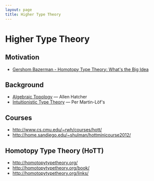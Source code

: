 ```yaml
---
layout: page
title: Higher Type Theory
---
```


# Higher Type Theory


## Motivation

- [Gershom Bazerman - Homotopy Type Theory: What's the Big Idea](https://youtu.be/OupcXmLER7I)


## Background

- [Algebraic Topology](http://www.math.cornell.edu/~hatcher/AT/ATpage.html) — Allen Hatcher
- [Intuitionistic Type Theory](https://web.archive.org/web/20201112015534/https://www.csie.ntu.edu.tw/~b94087/ITT.pdf) — Per Martin-Löf's


## Courses

- <http://www.cs.cmu.edu/~rwh/courses/hott/>
- <http://home.sandiego.edu/~shulman/hottminicourse2012/>


## Homotopy Type Theory (HoTT)

- <http://homotopytypetheory.org/>
- <http://homotopytypetheory.org/book/>
- <http://homotopytypetheory.org/links/>
